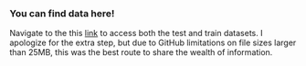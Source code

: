 ### You can find data here! 
 Navigate to the this [link](https://drive.google.com/drive/folders/1Mhh7HyIw2nekTLBwWnf0w1cfnh5v7rxE?usp=drive_link) to access both the test and train datasets. I apologize for the extra step, but due to GitHub limitations on file sizes larger than 25MB, this was the best route to share the wealth of information. 

